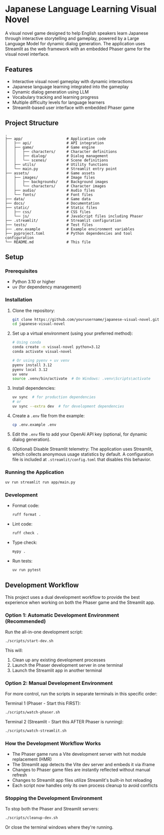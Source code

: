 # Japanese Language Learning Visual Novel

A visual novel game designed to help English speakers learn Japanese through interactive storytelling and gameplay, powered by a Large Language Model for dynamic dialog generation. The application uses Streamlit as the web framework with an embedded Phaser game for the visual novel interface.

## Features

- Interactive visual novel gameplay with dynamic interactions
- Japanese language learning integrated into the gameplay
- Dynamic dialog generation using LLM
- Vocabulary tracking and learning progress
- Multiple difficulty levels for language learners
- Streamlit-based user interface with embedded Phaser game

## Project Structure

```
.
├── app/                    # Application code
│   ├── api/                # API integration
│   ├── game/               # Game engine
│   │   ├── characters/     # Character definitions
│   │   ├── dialog/         # Dialog management
│   │   └── scenes/         # Scene definitions
│   ├── utils/              # Utility functions
│   └── main.py             # Streamlit entry point
├── assets/                 # Game assets
│   ├── images/             # Image files
│   │   ├── backgrounds/    # Background images
│   │   └── characters/     # Character images
│   ├── audio/              # Audio files
│   └── fonts/              # Font files
├── data/                   # Game data
├── docs/                   # Documentation
├── static/                 # Static files
│   ├── css/                # CSS files
│   └── js/                 # JavaScript files including Phaser
├── .streamlit/             # Streamlit configuration
├── tests/                  # Test files
├── .env.example            # Example environment variables
├── pyproject.toml          # Python dependencies and tool configuration
└── README.md               # This file
```

## Setup

### Prerequisites

- Python 3.10 or higher
- uv (for dependency management)

### Installation

1. Clone the repository:
   ```bash
   git clone https://github.com/yourusername/japanese-visual-novel.git
   cd japanese-visual-novel
   ```

2. Set up a virtual environment (using your preferred method):
   ```bash
   # Using conda
   conda create -n visual-novel python=3.12
   conda activate visual-novel
   
   # Or using pyenv + uv venv
   pyenv install 3.12
   pyenv local 3.12
   uv venv
   source .venv/bin/activate  # On Windows: .venv\Scripts\activate
   ```

3. Install dependencies:
   ```bash
   uv sync  # for production dependencies
   # or
   uv sync --extra dev  # for development dependencies
   ```

4. Create a `.env` file from the example:
   ```bash
   cp .env.example .env
   ```
   
5. Edit the `.env` file to add your OpenAI API key (optional, for dynamic dialog generation).

6. (Optional) Disable Streamlit telemetry:
   The application uses Streamlit, which collects anonymous usage statistics by default.
   A configuration file is included at `.streamlit/config.toml` that disables this behavior.

### Running the Application

```bash
uv run streamlit run app/main.py
```

### Development

- Format code:
  ```bash
  ruff format .
  ```

- Lint code:
  ```bash
  ruff check .
  ```

- Type check:
  ```bash
  mypy .
  ```

- Run tests:
  ```bash
  uv run pytest
  ```

## Development Workflow

This project uses a dual development workflow to provide the best experience when working on both the Phaser game and the Streamlit app.

### Option 1: Automatic Development Environment (Recommended)

Run the all-in-one development script:

```bash
./scripts/start-dev.sh
```

This will:
1. Clean up any existing development processes
2. Launch the Phaser development server in one terminal
3. Launch the Streamlit app in another terminal

### Option 2: Manual Development Environment

For more control, run the scripts in separate terminals in this specific order:

Terminal 1 (Phaser - Start this FIRST):
```bash
./scripts/watch-phaser.sh
```

Terminal 2 (Streamlit - Start this AFTER Phaser is running):
```bash
./scripts/watch-streamlit.sh
```

### How the Development Workflow Works

- The Phaser game runs a Vite development server with hot module replacement (HMR)
- The Streamlit app detects the Vite dev server and embeds it via iframe
- Changes to Phaser game files are instantly reflected without manual refresh
- Changes to Streamlit app files utilize Streamlit's built-in hot reloading
- Each script now handles only its own process cleanup to avoid conflicts

### Stopping the Development Environment

To stop both the Phaser and Streamlit servers:

```bash
./scripts/cleanup-dev.sh
```

Or close the terminal windows where they're running.

